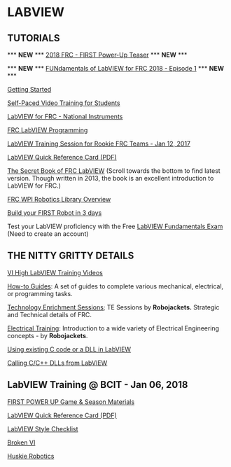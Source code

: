 # LABVIEW

## TUTORIALS

\*\*\* **NEW** \*\*\* [2018 FRC - FIRST Power-Up Teaser](https://www.firstinspires.org/2018-frc-teaser) \*\*\* **NEW** \*\*\*

\*\*\* **NEW** \*\*\* [FUNdamentals of LabVIEW for FRC 2018 - Episode 1](https://www.youtube.com/watch?v=NrWpRDef5z4) \*\*\* **NEW** \*\*\*

[Getting Started](http://www.learnni.com/getting-started)

[Self-Paced Video Training for Students](http://www.ni.com/academic/students/learn/)

[LabVIEW for FRC - National Instruments](http://ni.com/frc)

<!-- [Self Paced LabVIEW Training](http://home.hit.no/~hansha/documents/labview/labview.htm) -->

<!-- [Learn NI LabVIEW Basics](http://www.ni.com/getting-started/labview-basics/) -->

<!-- [LabVIEW Basics by Halvorsen](http://home.hit.no/~hansha/video/labview_basics.php) -->

<!-- [LabVIEW Skills Guide](http://www.ni.com/labview/skills-guide/) -->

<!-- [Introduction to LabVIEW (PDF)](http://home.hit.no/~hansha/documents/labview/training/Introduction%20to%20LabVIEW/Introduction%20to%20LabVIEW.pdf) -->

<!-- [LabVIEW for FRC - Lakota Robotics: Basic & Advanced videos](https://www.youtube.com/watch?v=Xs8_Cj1FHgA&feature=youtu.be) -->

<!-- [LabVIEW for FRC - video series](https://www.youtube.com/watch?v=K99iHIpGWgQ) -->

<!-- [FRC LabVIEW Quick Start Guide](https://forums.ni.com/t5/FIRST-Robotics-Competition/2015-FRC-LabVIEW-Quick-Start-Guide/ta-p/3528790) -->

[FRC LabVIEW Programming](https://wpilib.screenstepslive.com/s/4485/m/13811)

[LabVIEW Training Session for Rookie FRC Teams - Jan 12, 2017](https://www.youtube.com/watch?v=5Y_kvwq2Iqs&feature=youtu.behttps://www.youtube.com/watch?v=5Y_kvwq2Iqs&feature=youtu.be)


[LabVIEW Quick Reference Card (PDF)](https://1010robotics.github.io/Resources/LabVIEW%20Quick%20Reference%20Card.pdf)

[The Secret Book of FRC LabVIEW](https://www.chiefdelphi.com/forums/showthread.php?t=120756) (Scroll towards the bottom to find latest version. Though written in 2013, the book is an excellent introduction to LabVIEW for FRC.)

[FRC WPI Robotics Library Overview](https://1010robotics.github.io/Resources/FRC%20WPI%20Robotics%20Library%20Overview.pdf)

[Build your FIRST Robot in 3 days](https://www.youtube.com/user/nifirstrobotics)

Test your LabVIEW proficiency with the Free [LabVIEW Fundamentals Exam](https://lumen.ni.com/nicif/us/ekitcladexmprp/content.xhtml) (Need to create an account)

## THE NITTY GRITTY DETAILS

[VI High LabVIEW Training Videos](http://blog.sixclear.com/)

[How-to Guides](https://wiki.robojackets.org/How_to_Guides): A set of guides to complete various mechanical, electrical, or programming tasks.

[Technology Enrichment Sessions](https://wiki.robojackets.org/TE_Sessions#Previous_Sessions); TE Sessions by **Robojackets.** Strategic and Technical details of FRC.

[Electrical Training](https://robojackets.org/training/electrical/): Introduction to a wide variety of Electrical Engineering concepts - by **Robojackets**.

[Using existing C code or a DLL in LabVIEW](http://forums.ni.com/t5/Example-Program-Drafts/Using-Existing-C-Code-or-a-DLL-in-LabVIEW/ta-p/3499233)

[Calling C/C++ DLLs from LabVIEW](https://forums.ni.com/t5/Developer-Center-Resources/Calling-C-C-DLLs-from-LabVIEW/ta-p/3522488)


## LabVIEW Training @ BCIT - Jan 06, 2018

[FIRST POWER UP Game & Season Materials](https://www.firstinspires.org/resource-library/frc/competition-manual-qa-system)

[LabVIEW Quick Reference Card (PDF)](https://1010robotics.github.io/Resources/LabVIEW%20Quick%20Reference%20Card.pdf)

[LabVIEW Style Checklist](http://zone.ni.com/reference/en-XX/help/371361P-01/lvdevconcepts/checklist/)

[Broken VI](https://1010robotics.github.io/Resources/Broken-VI.vi)

[Huskie Robotics](https://github.com/HuskieRobotics/HuskieRobotics-Public)







